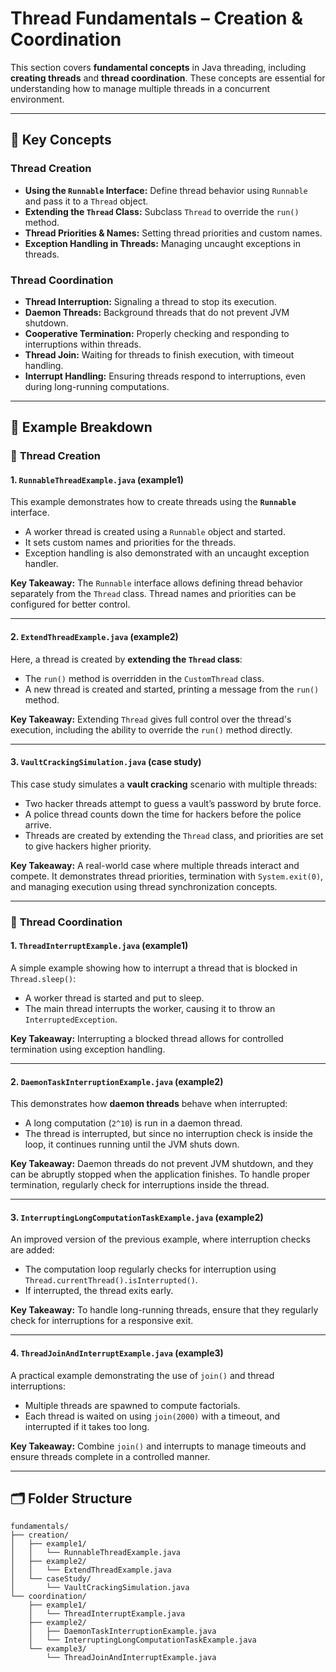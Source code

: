 # Thread Fundamentals – Creation & Coordination

This section covers **fundamental concepts** in Java threading, including **creating threads** and **thread coordination**. These concepts are essential for understanding how to manage multiple threads in a concurrent environment.

---

## 🧠 Key Concepts

### Thread Creation
- **Using the `Runnable` Interface:** Define thread behavior using `Runnable` and pass it to a `Thread` object.
- **Extending the `Thread` Class:** Subclass `Thread` to override the `run()` method.
- **Thread Priorities & Names:** Setting thread priorities and custom names.
- **Exception Handling in Threads:** Managing uncaught exceptions in threads.

### Thread Coordination
- **Thread Interruption:** Signaling a thread to stop its execution.
- **Daemon Threads:** Background threads that do not prevent JVM shutdown.
- **Cooperative Termination:** Properly checking and responding to interruptions within threads.
- **Thread Join:** Waiting for threads to finish execution, with timeout handling.
- **Interrupt Handling:** Ensuring threads respond to interruptions, even during long-running computations.

---

## 📂 Example Breakdown

### 📌 **Thread Creation**

#### 1. **`RunnableThreadExample.java`** (example1)

This example demonstrates how to create threads using the **`Runnable`** interface.

- A worker thread is created using a `Runnable` object and started.
- It sets custom names and priorities for the threads.
- Exception handling is also demonstrated with an uncaught exception handler.

**Key Takeaway:** The `Runnable` interface allows defining thread behavior separately from the `Thread` class. Thread names and priorities can be configured for better control.

---

#### 2. **`ExtendThreadExample.java`** (example2)

Here, a thread is created by **extending the `Thread` class**:

- The `run()` method is overridden in the `CustomThread` class.
- A new thread is created and started, printing a message from the `run()` method.

**Key Takeaway:** Extending `Thread` gives full control over the thread's execution, including the ability to override the `run()` method directly.

---

#### 3. **`VaultCrackingSimulation.java`** (case study)

This case study simulates a **vault cracking** scenario with multiple threads:

- Two hacker threads attempt to guess a vault’s password by brute force.
- A police thread counts down the time for hackers before the police arrive.
- Threads are created by extending the `Thread` class, and priorities are set to give hackers higher priority.

**Key Takeaway:** A real-world case where multiple threads interact and compete. It demonstrates thread priorities, termination with `System.exit(0)`, and managing execution using thread synchronization concepts.

---

### 📌 **Thread Coordination**

#### 1. **`ThreadInterruptExample.java`** (example1)

A simple example showing how to interrupt a thread that is blocked in `Thread.sleep()`:

- A worker thread is started and put to sleep.
- The main thread interrupts the worker, causing it to throw an `InterruptedException`.

**Key Takeaway:** Interrupting a blocked thread allows for controlled termination using exception handling.

---

#### 2. **`DaemonTaskInterruptionExample.java`** (example2)

This demonstrates how **daemon threads** behave when interrupted:

- A long computation (`2^10`) is run in a daemon thread.
- The thread is interrupted, but since no interruption check is inside the loop, it continues running until the JVM shuts down.

**Key Takeaway:** Daemon threads do not prevent JVM shutdown, and they can be abruptly stopped when the application finishes. To handle proper termination, regularly check for interruptions inside the thread.

---

#### 3. **`InterruptingLongComputationTaskExample.java`** (example2)

An improved version of the previous example, where interruption checks are added:

- The computation loop regularly checks for interruption using `Thread.currentThread().isInterrupted()`.
- If interrupted, the thread exits early.

**Key Takeaway:** To handle long-running threads, ensure that they regularly check for interruptions for a responsive exit.

---

#### 4. **`ThreadJoinAndInterruptExample.java`** (example3)

A practical example demonstrating the use of `join()` and thread interruptions:

- Multiple threads are spawned to compute factorials.
- Each thread is waited on using `join(2000)` with a timeout, and interrupted if it takes too long.

**Key Takeaway:** Combine `join()` and interrupts to manage timeouts and ensure threads complete in a controlled manner.

---

## 🗂 Folder Structure

```text
fundamentals/
├── creation/
│   ├── example1/
│   │   └── RunnableThreadExample.java
│   ├── example2/
│   │   └── ExtendThreadExample.java
│   └── caseStudy/
│       └── VaultCrackingSimulation.java
└── coordination/
    ├── example1/
    │   └── ThreadInterruptExample.java
    ├── example2/
    │   ├── DaemonTaskInterruptionExample.java
    │   └── InterruptingLongComputationTaskExample.java
    └── example3/
        └── ThreadJoinAndInterruptExample.java
